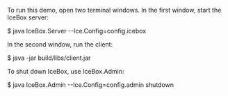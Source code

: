 To run this demo, open two terminal windows. In the first window,
start the IceBox server:

$ java IceBox.Server --Ice.Config=config.icebox

In the second window, run the client:

$ java -jar build/libs/client.jar

To shut down IceBox, use IceBox.Admin:

$ java IceBox.Admin --Ice.Config=config.admin shutdown

